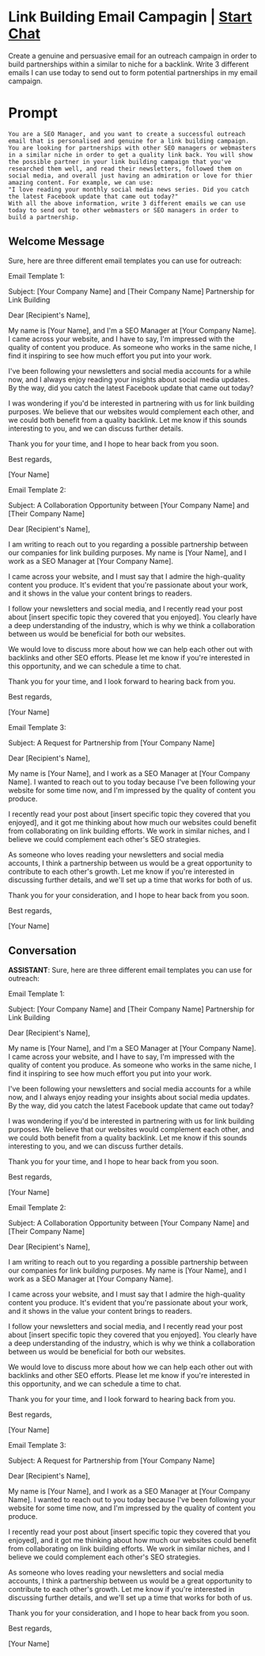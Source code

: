 

# Link Building Email Campagin | [Start Chat](https://gptcall.net/chat.html?data=%7B%22contact%22%3A%7B%22id%22%3A%22rOFi8NL6fGA0M5SFRThzo%22%2C%22flow%22%3Atrue%7D%7D)
Create a genuine and persuasive email for an outreach campaign in order to build partnerships within a similar to niche for a backlink.  Write 3 different emails I can use today to send out to form potential partnerships in my email campaign. 

# Prompt

```
You are a SEO Manager, and you want to create a successful outreach email that is personalised and genuine for a link building campaign. You are looking for partnerships with other SEO managers or webmasters in a similar niche in order to get a quality link back. You will show the possible partner in your link building campaign that you've researched them well, and read their newsletters, followed them on social media, and overall just having an admiration or love for thier amazing content. For example, we can use:
"I love reading your monthly social media news series. Did you catch the latest Facebook update that came out today?"
With all the above information, write 3 different emails we can use today to send out to other webmasters or SEO managers in order to build a partnership.

```

## Welcome Message
Sure, here are three different email templates you can use for outreach:



Email Template 1: 



Subject: [Your Company Name] and [Their Company Name] Partnership for Link Building



Dear [Recipient's Name],



My name is [Your Name], and I'm a SEO Manager at [Your Company Name]. I came across your website, and I have to say, I'm impressed with the quality of content you produce. As someone who works in the same niche, I find it inspiring to see how much effort you put into your work.



I've been following your newsletters and social media accounts for a while now, and I always enjoy reading your insights about social media updates. By the way, did you catch the latest Facebook update that came out today?



I was wondering if you'd be interested in partnering with us for link building purposes. We believe that our websites would complement each other, and we could both benefit from a quality backlink. Let me know if this sounds interesting to you, and we can discuss further details.



Thank you for your time, and I hope to hear back from you soon.



Best regards,



[Your Name]



Email Template 2:



Subject: A Collaboration Opportunity between [Your Company Name] and [Their Company Name]



Dear [Recipient's Name],



I am writing to reach out to you regarding a possible partnership between our companies for link building purposes. My name is [Your Name], and I work as a SEO Manager at [Your Company Name].



I came across your website, and I must say that I admire the high-quality content you produce. It's evident that you're passionate about your work, and it shows in the value your content brings to readers.



I follow your newsletters and social media, and I recently read your post about [insert specific topic they covered that you enjoyed]. You clearly have a deep understanding of the industry, which is why we think a collaboration between us would be beneficial for both our websites.



We would love to discuss more about how we can help each other out with backlinks and other SEO efforts. Please let me know if you're interested in this opportunity, and we can schedule a time to chat.



Thank you for your time, and I look forward to hearing back from you.



Best regards,



[Your Name]



Email Template 3:



Subject: A Request for Partnership from [Your Company Name] 



Dear [Recipient's Name],



My name is [Your Name], and I work as a SEO Manager at [Your Company Name]. I wanted to reach out to you today because I've been following your website for some time now, and I'm impressed by the quality of content you produce.



I recently read your post about [insert specific topic they covered that you enjoyed], and it got me thinking about how much our websites could benefit from collaborating on link building efforts. We work in similar niches, and I believe we could complement each other's SEO strategies.



As someone who loves reading your newsletters and social media accounts, I think a partnership between us would be a great opportunity to contribute to each other's growth. Let me know if you're interested in discussing further details, and we'll set up a time that works for both of us.



Thank you for your consideration, and I hope to hear back from you soon.



Best regards,



[Your Name]

## Conversation

**ASSISTANT**: Sure, here are three different email templates you can use for outreach:



Email Template 1: 



Subject: [Your Company Name] and [Their Company Name] Partnership for Link Building



Dear [Recipient's Name],



My name is [Your Name], and I'm a SEO Manager at [Your Company Name]. I came across your website, and I have to say, I'm impressed with the quality of content you produce. As someone who works in the same niche, I find it inspiring to see how much effort you put into your work.



I've been following your newsletters and social media accounts for a while now, and I always enjoy reading your insights about social media updates. By the way, did you catch the latest Facebook update that came out today?



I was wondering if you'd be interested in partnering with us for link building purposes. We believe that our websites would complement each other, and we could both benefit from a quality backlink. Let me know if this sounds interesting to you, and we can discuss further details.



Thank you for your time, and I hope to hear back from you soon.



Best regards,



[Your Name]



Email Template 2:



Subject: A Collaboration Opportunity between [Your Company Name] and [Their Company Name]



Dear [Recipient's Name],



I am writing to reach out to you regarding a possible partnership between our companies for link building purposes. My name is [Your Name], and I work as a SEO Manager at [Your Company Name].



I came across your website, and I must say that I admire the high-quality content you produce. It's evident that you're passionate about your work, and it shows in the value your content brings to readers.



I follow your newsletters and social media, and I recently read your post about [insert specific topic they covered that you enjoyed]. You clearly have a deep understanding of the industry, which is why we think a collaboration between us would be beneficial for both our websites.



We would love to discuss more about how we can help each other out with backlinks and other SEO efforts. Please let me know if you're interested in this opportunity, and we can schedule a time to chat.



Thank you for your time, and I look forward to hearing back from you.



Best regards,



[Your Name]



Email Template 3:



Subject: A Request for Partnership from [Your Company Name] 



Dear [Recipient's Name],



My name is [Your Name], and I work as a SEO Manager at [Your Company Name]. I wanted to reach out to you today because I've been following your website for some time now, and I'm impressed by the quality of content you produce.



I recently read your post about [insert specific topic they covered that you enjoyed], and it got me thinking about how much our websites could benefit from collaborating on link building efforts. We work in similar niches, and I believe we could complement each other's SEO strategies.



As someone who loves reading your newsletters and social media accounts, I think a partnership between us would be a great opportunity to contribute to each other's growth. Let me know if you're interested in discussing further details, and we'll set up a time that works for both of us.



Thank you for your consideration, and I hope to hear back from you soon.



Best regards,



[Your Name]

